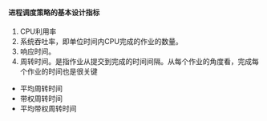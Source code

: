 #### 进程调度策略的基本设计指标

1. CPU利用率
2. 系统吞吐率，即单位时间内CPU完成的作业的数量。
3. 响应时间。
4. 周转时间。是指作业从提交到完成的时间间隔。从每个作业的角度看，完成每个作业的时间也是很关键
* 平均周转时间
* 带权周转时间
* 平均带权周转时间
